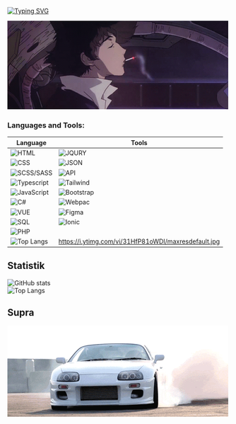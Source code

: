 
[![Typing SVG](https://readme-typing-svg.herokuapp.com?font=Roboto&duration=8000&pause=2000&color=F70000&center=true&vCenter=true&width=850&height=100&lines=Приветствую😊+на+своем+gitHub+профиле💥+Я+Junior+Frontend+Developer+из+Тирасполя🗾)](https://git.io/typing-svg)
 </br>
 
[![Header](https://github.com/424Nkita-Csharsfta4/424Nkita-Csharsfta4/blob/main/424Nkita-Csharsfta4-main/assets/1.gif)](https://vk.com/php1234python)


### Languages and Tools:

| Language      | Tools         |
| ------------- | ------------- |
| ![HTML](https://img.shields.io/badge/-HTML-ff8f19) | ![JQURY](https://img.shields.io/badge/-JQURY-76a5af)  |
| ![CSS](https://img.shields.io/badge/-CSS-2986cc) | ![JSON](https://img.shields.io/badge/-JSON-ffcd34)  |
| ![SCSS/SASS](https://img.shields.io/badge/-SCSS-c27ba0)  | ![API](https://img.shields.io/badge/-API-ffe599)  |
| ![Typescript](https://img.shields.io/badge/-TypeScript-6fa8dc)  | ![Tailwind](https://img.shields.io/badge/-Tailwind-6fa8dc) |
| ![JavaScript](https://img.shields.io/badge/-JavaScript-E9D54D)  | ![Bootstrap](https://img.shields.io/badge/-Bootstrap-c55df5) |
| ![C#](https://img.shields.io/badge/-Csharp-c55df5)  | ![Webpac](https://img.shields.io/badge/-Webpac-76a5af)  |
| ![VUE](https://img.shields.io/badge/-Vue-acf78b)  | ![Figma](https://img.shields.io/badge/-Figma-c27ba0)  |
| ![SQL](https://img.shields.io/badge/-SQL-bcbcbcc) | ![Ionic](https://img.shields.io/badge/-Ionic-6fa8dc)|
| ![PHP](https://img.shields.io/badge/-PHP-9fc5e8) |
| ![Top Langs](https://github-readme-stats.vercel.app/api/top-langs/?username=424Nkita-Csharsfta4&langs_count=8)|https://i.ytimg.com/vi/31HfP81oWDI/maxresdefault.jpg|


## Statistik
![GitHub stats](https://github-readme-stats.vercel.app/api?username=424Nkita-Csharsfta4&show_icons=true&theme=radical)
</br>
![Top Langs](https://github-readme-stats.vercel.app/api/top-langs/?username=424Nkita-Csharsfta4&langs_count=8)






## Supra 
[![Footer](https://github.com/424Nkita-Csharsfta4/424Nkita-Csharsfta4/blob/main/assets/2.gif)](https://www.youtube.com/watch?v=H1OXCCpH_E4)

